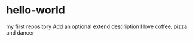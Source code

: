 # hello-world
my first repository
Add an optional extend description
I love coffee, pizza and dancer
